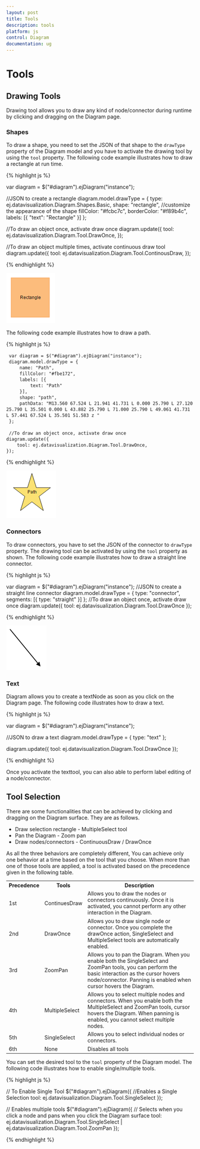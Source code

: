 ```yaml
---
layout: post
title: Tools
description: tools
platform: js
control: Diagram
documentation: ug
---
```


# Tools

## Drawing Tools

Drawing tool allows you to draw any kind of node/connector during runtime by clicking and dragging on the Diagram page. 

### Shapes

To draw a shape, you need to set the JSON of that shape to the `drawType` property of the Diagram model and you have to activate the drawing tool by using the `tool` property. The following code example illustrates how to draw a rectangle at run time. 

{% highlight js %}

var diagram = $("#diagram").ejDiagram("instance");

//JSON to create a rectangle
diagram.model.drawType = {
    type: ej.datavisualization.Diagram.Shapes.Basic,
    shape: "rectangle",
    //customize the appearance of the shape
    fillColor: "#fcbc7c",
    borderColor: "#f89b4c",
    labels: [{
        "text": "Rectangle"
    }]
};

//To draw an object once, activate draw once
diagram.update({
    tool: ej.datavisualization.Diagram.Tool.DrawOnce,
});

//To draw an object multiple times, activate continuous draw tool
diagram.update({
    tool: ej.datavisualization.Diagram.Tool.ContinousDraw,
});

{% endhighlight %}

![](/js/Diagram/Tools_images/Tools_img1.png)

The following code example illustrates how to draw a path.

{% highlight js %}

     var diagram = $("#diagram").ejDiagram("instance");
     diagram.model.drawType = {
         name: "Path",
         fillColor: "#fbe172",
         labels: [{
             text: "Path"
         }],
         shape: "path",
         pathData: "M13.560 67.524 L 21.941 41.731 L 0.000 25.790 L 27.120 25.790 L 35.501 0.000 L 43.882 25.790 L 71.000 25.790 L 49.061 41.731 L 57.441 67.524 L 35.501 51.583 z "
     };
     
     //To draw an object once, activate draw once
    diagram.update({
        tool: ej.datavisualization.Diagram.Tool.DrawOnce,
    });

 {% endhighlight %}

![](/js/Diagram/Tools_images/Tools_img3.png)    

### Connectors

To draw connectors, you have to set the JSON of the connector to `drawType` property. The drawing tool can be activated by using the `tool` property as shown. The following code example illustrates how to draw a straight line connector. 

{% highlight js %}

var diagram = $("#diagram").ejDiagram("instance");
//JSON to create a straight line connector
diagram.model.drawType = {
    type: "connector",
    segments: [{
        type: "straight"
    }]
};
//To draw an object once, activate draw once
diagram.update({
    tool: ej.datavisualization.Diagram.Tool.DrawOnce
});

{% endhighlight %}

![](/js/Diagram/Tools_images/Tools_img2.png)

### Text 

Diagram allows you to create a textNode as soon as you click on the Diagram page. The following code illustrates how to draw a text.

{% highlight js %}

var diagram = $("#diagram").ejDiagram("instance");

//JSON to draw a text 
diagram.model.drawType = { type: "text" };

diagram.update({
    tool: ej.datavisualization.Diagram.Tool.DrawOnce
});

{% endhighlight %}

Once you activate the texttool, you can also able to perform label editing of a node/connector.

## Tool Selection

There are some functionalities that can be achieved by clicking and dragging on the Diagram surface. They are as follows.

* Draw selection rectangle - MultipleSelect tool
* Pan the Diagram - Zoom pan
* Draw nodes/connectors - ContinuousDraw / DrawOnce

As all the three behaviors are completely different, You can achieve only one behavior at a time based on the tool that you choose.
When more than one of those tools are applied, a tool is activated based on the precedence given in the following table. 

<table>
<tr>
<th>
Precedence</th><th>
Tools</th><th>
Description</th></tr>
<tr>
<td>
1st </td><td>
ContinuesDraw</td><td>
Allows you to draw the nodes or connectors continuously. Once it is activated, you cannot perform any other interaction in the Diagram. </td></tr>
<tr>
<td>
2nd </td><td>
DrawOnce</td><td>
Allows you to draw single node or connector. Once you complete the drawOnce action, SingleSelect and MultipleSelect tools are automatically enabled. </td></tr>
<tr>
<td>
3rd </td><td>
ZoomPan</td><td>
Allows you to pan the Diagram. When you enable both the SingleSelect and ZoomPan tools, you can perform the basic interaction as the cursor hovers node/connector. Panning is enabled when cursor hovers the Diagram.</td></tr>
<tr>
<td>
4th </td><td>
MultipleSelect</td><td>
Allows you to select multiple nodes and connectors. When you enable both the MultipleSelect and ZoomPan tools, cursor hovers the Diagram. When panning is enabled, you cannot select multiple nodes. </td></tr>
<tr>
<td>
5th </td><td>
SingleSelect</td><td>
Allows you to select individual nodes or connectors.</td></tr>
<tr>
<td>
6th </td><td>
None</td><td>
Disables all tools</td></tr>
</table>

You can set the desired tool to the `tool` property of the Diagram model. The following code illustrates how to enable single/multiple tools.

{% highlight js %}

// To Enable Single Tool 
$("#diagram").ejDiagram({
    //Enables a Single Selection
    tool: ej.datavisualization.Diagram.Tool.SingleSelect
});

// Enables multiple tools
$("#diagram").ejDiagram({
    // Selects when you click a node and pans when you click the Diagram surface
    tool: ej.datavisualization.Diagram.Tool.SingleSelect | ej.datavisualization.Diagram.Tool.ZoomPan
});

{% endhighlight %}